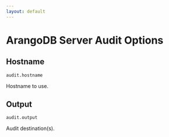```yaml
---
layout: default
---
```

# ArangoDB Server Audit Options

## Hostname

`audit.hostname`

Hostname to use.

## Output

`audit.output`

Audit destination(s).
